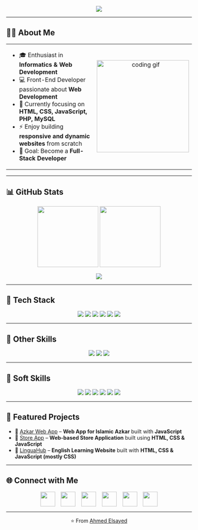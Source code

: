 <!-- Header dengan animasi typing -->
<p align="center">
    <img
        src="https://readme-typing-svg.herokuapp.com/?font=Fira+Code&weight=700&size=24&duration=3000&pause=1000&color=00E0FF&center=true&vCenter=true&width=700&lines=Hi+👋,+I'm+Ahmed+Mohamed+Elsayed!;Front-End+Developer;Web+Development;HTML+|+CSS+|+JavaScript+|+PHP+|+MySQL;Always+Learning+New+Things!" />
</p>

---

## 👨‍💻 About Me
<table>
<tr>
<td width="60%" valign="top">

- 🎓 Enthusiast in **Informatics & Web Development**
- 💻 Front-End Developer passionate about **Web Development**
- 🌱 Currently focusing on **HTML, CSS, JavaScript, PHP, MySQL**
- ⚡ Enjoy building **responsive and dynamic websites** from scratch
- 🎯 Goal: Become a **Full-Stack Developer**
 

</td>
<td width="40%" align="center">

<img src="https://media.giphy.com/media/qgQUggAC3Pfv687qPC/giphy.gif" width="250" alt="coding gif"/>

</td>
</tr>
</table>

---

## 📊 GitHub Stats
<p align="center">
    <img src="https://github-readme-stats-username.vercel.app/api?username=AhmedElsayed6179&show_icons=true&theme=tokyonight&hide_border=true" height="165" />
    <img src="https://streak-stats.demolab.com?user=AhmedElsayed6179&theme=tokyonight&hide_border=true" height="165" />
</p>

<p align="center">
    <img src="https://github-readme-activity-graph-username.vercel.app/graph?username=AhmedElsayed6179&theme=tokyo-night&hide_border=true" />
</p>

---

## 🚀 Tech Stack
<p align="center">
    <img src="https://img.shields.io/badge/HTML5-E34F26?style=for-the-badge&logo=html5&logoColor=white" />
    <img src="https://img.shields.io/badge/CSS3-1572B6?style=for-the-badge&logo=css3&logoColor=white" />
    <img src="https://img.shields.io/badge/JavaScript-F7DF1E?style=for-the-badge&logo=javascript&logoColor=black" />
    <img src="https://img.shields.io/badge/PHP-6C63FF?style=for-the-badge&logo=php&logoColor=white" />
    <img src="https://img.shields.io/badge/MySQL-00618A?style=for-the-badge&logo=mysql&logoColor=white" />
    <img src="https://img.shields.io/badge/React-61DAFB?style=for-the-badge&logo=react&logoColor=black" />
</p>

---

## 🎨 Other Skills
<p align="center">
    <img src="https://img.shields.io/badge/Figma-F24E1E?style=for-the-badge&logo=figma&logoColor=white" />
    <img src="https://img.shields.io/badge/Git-F05032?style=for-the-badge&logo=git&logoColor=white" />
    <img src="https://img.shields.io/badge/Technical%20Writing-007ACC?style=for-the-badge&logo=markdown&logoColor=white" />
</p>

---

## 🤝 Soft Skills
<p align="center">
    <img src="https://img.shields.io/badge/Teamwork-4CAF50?style=for-the-badge&logo=people&logoColor=white" />
    <img src="https://img.shields.io/badge/Communication-2196F3?style=for-the-badge&logo=wechat&logoColor=white" />
    <img src="https://img.shields.io/badge/Learning-4CAF50?style=for-the-badge&logo=bookstack&logoColor=white" />
    <img src="https://img.shields.io/badge/Problem%20Solving-9C27B0?style=for-the-badge&logo=thinkpad&logoColor=white" />
    <img src="https://img.shields.io/badge/Critical%20Thinking-00BCD4?style=for-the-badge&logo=idea&logoColor=white" />
    <img src="https://img.shields.io/badge/Creativity-E91E63?style=for-the-badge&logo=bulma&logoColor=white" />
</p>

---

## 📌 Featured Projects
- 🔹 [Azkar Web App](https://ahmedelsayed6179.github.io/Azkar) – **Web App for Islamic Azkar** built with **JavaScript**
- 🔹 [Store App](https://ahmedelsayed6179.github.io/Store-App) – **Web-based Store Application** built using **HTML, CSS & JavaScript**
- 🔹 [LinguaHub](https://ahmedelsayed6179.github.io/LinguaHub) – **English Learning Website** built with **HTML, CSS & JavaScript (mostly CSS)**

---

## 🌐 Connect with Me
<p align="center" style="text-decoration:none;">
    <!-- Facebook -->
    <a href="https://www.facebook.com/ahmedelsayed38" target="_blank" style="text-decoration:none;">
        <img src="https://img.icons8.com/ios-filled/50/1877F2/facebook.png" width="40" style="vertical-align:middle; border:none;" />
    </a>
    &nbsp;&nbsp;
    <!-- LinkedIn -->
    <a href="https://www.linkedin.com/in/ahmed-elsayed-2085a7322?utm_source=share&utm_campaign=share_via&utm_content=profile" target="_blank" style="text-decoration:none;">
        <img src="https://img.icons8.com/ios-filled/50/6C63FF/linkedin.png" width="40" style="vertical-align:middle; border:none;" />
    </a>
    &nbsp;&nbsp;
    <!-- Instagram -->
    <a href="https://www.instagram.com/ahmedelsayed25" target="_blank" style="text-decoration:none;">
        <img src="https://img.icons8.com/ios-filled/50/E4405F/instagram-new.png" width="40" style="vertical-align:middle; border:none;" />
    </a>
    &nbsp;&nbsp;
    <!-- WhatsApp -->
    <a href ="https://wa.me/qr/ZIGFPTFHFBYYM1" target="_blank" style="text-decoration:none;">
        <img src="https://img.icons8.com/ios-filled/50/25D366/whatsapp.png" width="40" style="vertical-align:middle; border:none;" />
    </a>
    &nbsp;&nbsp;
    <!-- TikTok -->
    <a href="https://www.tiktok.com/@ahmed_el_sayed" target="_blank" style="text-decoration:none;">
        <img src="https://img.icons8.com/ios-filled/50/000000/tiktok--v1.png" width="40" style="vertical-align:middle; border:none;" />
    </a>
    &nbsp;&nbsp;
    <!-- Gmail -->
    <a href="mailto:ahmedelsayed6179@gmail.com" target="_blank" style="text-decoration:none;">
        <img src="https://img.icons8.com/ios-filled/50/FF4C4C/gmail.png" width="40" style="vertical-align:middle; border:none;" />
    </a>
</p>

---

<p align="center">⭐️ From <a href="https://github.com/AhmedElsayed6179">Ahmed Elsayed</a></p>


